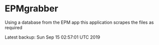 # EPMgrabber
Using a database from the EPM app this application scrapes the files as required


Latest backup: Sun Sep 15 02:57:01 UTC 2019
